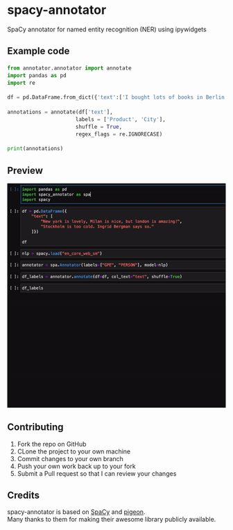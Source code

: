 # spacy-annotator
SpaCy annotator for named entity recognition (NER) using ipywidgets

## Example code
```python
from annotator.annotator import annotate
import pandas as pd
import re

df = pd.DataFrame.from_dict({'text':['I bought lots of books in Berlin.']})

annotations = annotate(df['text'],
                      labels = ['Product', 'City'],
                      shuffle = True,
                      regex_flags = re.IGNORECASE)

print(annotations)
```

## Preview
![spacy-annotator demo](demo/spacy-annotator_demo.gif)

## Contributing
1. Fork the repo on GitHub
2. CLone the project to your own machine
3. Commit changes to your own branch
4. Push your own work back up to your fork
5. Submit a Pull request so that I can review your changes

## Credits
spacy-annotator is based on [SpaCy](https://spacy.io/) and [pigeon](https://github.com/agermanidis/pigeon).   
Many thanks to them for making their awesome library publicly available.
